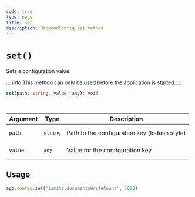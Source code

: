 ```yaml
---
code: true
type: page
title: set
description: BackendConfig.set method
---
```


# `set()`

Sets a configuration value.

::: info
This method can only be used before the application is started.
:::

```ts
set(path: string, value: any): void
```

<br/>

| Argument | Type                  | Description                   |
|----------|-----------------------|-------------------------------|
| `path` | <pre>string</pre> | Path to the configuration key (lodash style) |
| `value` | <pre>any</pre> | Value for the configuration key |

## Usage

```js
app.config.set('limits.documentsWriteCount', 1000)
```
